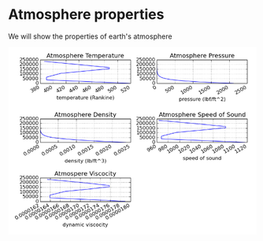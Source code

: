 # Atmosphere properties
We will show the properties of earth's atmosphere

![alt text](https://github.com/DrewHopkins/atmosphere/blob/main/earth's_atmospheric_properties.png)

